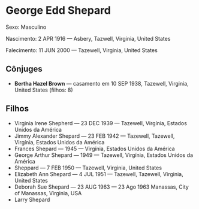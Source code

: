 # George Edd Shepard

Sexo: Masculino

Nascimento: 2 APR 1916 — Asbery, Tazwell, Virginia, United States

Falecimento: 11 JUN 2000 — Tazewell, Virginia, United States

## Cônjuges
- **Bertha Hazel Brown** — casamento em 10 SEP 1938, Tazewell, Virginia, United States (filhos: 8)

## Filhos
- Virginia Irene Shepherd — 23 DEC 1939 — Tazewell, Virgínia, Estados Unidos da América
- Jimmy Alexander Shepard — 23 FEB 1942 — Tazewell, Tazewell, Virgínia, Estados Unidos da América
- Frances Shepard — 1945 — Virgínia, Estados Unidos da América
- George Arthur Shepard — 1949 — Tazewell, Virgínia, Estados Unidos da América
- Sheppard — 7 FEB 1950 — Tazewell, Virginia, United States
- Elizabeth Ann Shepard — 4 JUL 1951 — Tazewell, Tazewell, Virginia, United States
- Deborah Sue Shepard — 23 AUG 1963 — 23 Ago 1963 Manassas, City of Manassas, Virginia, USA
- Larry Shepard
